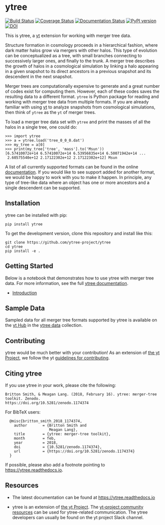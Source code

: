 # ytree

[![Build Status](https://travis-ci.org/ytree-project/treefarm.svg?branch=master)](https://travis-ci.org/ytree-project/treefarm)
[![Coverage Status](https://coveralls.io/repos/github/ytree-project/ytree/badge.svg?branch=master)](https://coveralls.io/github/ytree-project/ytree?branch=master)
[![Documentation Status](https://readthedocs.org/projects/ytree/badge/?version=latest)](http://ytree.readthedocs.io/en/latest/?badge=latest)
[![PyPI version](https://badge.fury.io/py/ytree.svg)](https://badge.fury.io/py/ytree)
[![DOI](https://zenodo.org/badge/98564214.svg)](https://zenodo.org/badge/latestdoi/98564214)

This is ytree, a [yt](https://github.com/yt-project/yt) extension for
working with merger tree data.

Structure formation in cosmology proceeds in a hierarchical fashion,
where dark matter halos grow via mergers with other halos. This type
of evolution can be conceptualized as a tree, with small branches
connecting to successively larger ones, and finally to the trunk. A
merger tree describes the growth of halos in a cosmological
simulation by linking a halo appearing in a given snapshot to its
direct ancestors in a previous snapshot and its descendent in the next
snapshot.

Merger trees are computationally expensive to generate and a great
number of codes exist for computing them. However, each of these codes
saves the resulting data to a different format. `ytree` is Python
package for reading and working with merger tree data from multiple
formats. If you are already familiar with using
[yt](https://github.com/yt-project/yt) to analyze snapshots from
cosmological simulations, then think of `ytree` as the `yt` of merger
trees.

To load a merger tree data set with `ytree` and print the masses of
all the halos in a single tree, one could do:

```
>>> import ytree
>>> a = ytree.load('tree_0_0_0.dat')
>>> my_tree = a[0]
>>> print(my_tree['tree', 'mass'].to('Msun'))
[6.57410072e+14 6.57410072e+14 6.53956835e+14 6.50071942e+14 ...
 2.60575540e+12 2.17122302e+12 2.17122302e+12] Msun
```

A list of all currently supported formats can be found in the online
[documentation](https://ytree.readthedocs.io/en/latest/Arbor.html#loading-merger-tree-data). If
you would like to see support added for another format, we would be
happy to work with you to make it happen. In principle, any type of
tree-like data where an object has one or more ancestors and a single
descendent can be supported.

## Installation

ytree can be installed with pip:

```
pip install ytree
```

To get the development version, clone this repository and install like this:

```
git clone https://github.com/ytree-project/ytree
cd ytree
pip install -e .
```

## Getting Started

Below is a notebook that demonstrates how to use ytree with merger tree data.  For
more information, see the full [ytree documentation](https://ytree.readthedocs.io).

 * [Introduction](https://github.com/ytree-project/ytree/blob/master/doc/source/notebooks/Intro_to_ytree.ipynb)

## Sample Data

Sampled data for all merger tree formats supported by ytree is available on the
[yt Hub](https://girder.hub.yt/) in the
[ytree data](https://girder.hub.yt/#collection/59835a1ee2a67400016a2cda) collection.

## Contributing

ytree would be much better with your contribution!  As an extension of
[the yt Project](https://yt-project.org/), we follow the yt
[guidelines for contributing](https://github.com/yt-project/yt#contributing).

## Citing ytree

If you use ytree in your work, please cite the following:

```
Britton Smith, & Meagan Lang. (2018, February 16). ytree: merger-tree toolkit. Zenodo.
https://doi.org/10.5281/zenodo.1174374
```

For BibTeX users:

```
  @misc{britton_smith_2018_1174374,
    author       = {Britton Smith and
                    Meagan Lang},
    title        = {ytree: merger-tree toolkit},
    month        = feb,
    year         = 2018,
    doi          = {10.5281/zenodo.1174374},
    url          = {https://doi.org/10.5281/zenodo.1174374}
  }
```

If possible, please also add a footnote pointing to
https://ytree.readthedocs.io.

## Resources

 * The latest documentation can be found at https://ytree.readthedocs.io

 * ytree is an extension of [the yt
   Project](https://yt-project.org/). The [yt-project community
   resources](https://github.com/yt-project/yt#resources) can be used
   for ytree-related communication. The ytree developers can usually
   be found on the yt project Slack channel.
